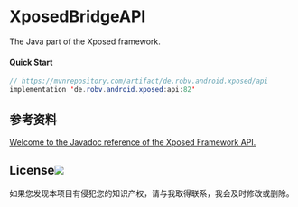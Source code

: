 # XposedBridgeAPI
The Java part of the Xposed framework. 

#### Quick Start
```java
// https://mvnrepository.com/artifact/de.robv.android.xposed/api
implementation 'de.robv.android.xposed:api:82'
```
## 参考资料
[Welcome to the Javadoc reference of the Xposed Framework API. ](https://api.xposed.info/reference/packages.html)

## License<a href="LICENSE"><img src="https://img.shields.io/badge/Apache%20License%202.0-Malt?style=flat&label=License&labelColor=%23E77333"></a>
如果您发现本项目有侵犯您的知识产权，请与我取得联系，我会及时修改或删除。
